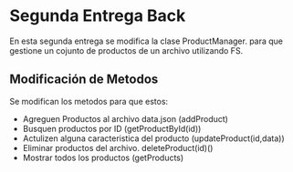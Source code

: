 # Segunda Entrega Back
 
En esta segunda entrega se modifica la clase ProductManager.
para que gestione un cojunto de productos de un archivo utilizando FS. 
 
## Modificación de Metodos

Se modifican los metodos para que estos:
- Agreguen Productos al archivo data.json (addProduct)
- Busquen productos por ID (getProductById(id))
- Actulizen alguna caracteristica del producto (updateProduct(id,data))
- Eliminar productos del archivo. deleteProduct(id)()
- Mostrar todos los productos (getProducts)
